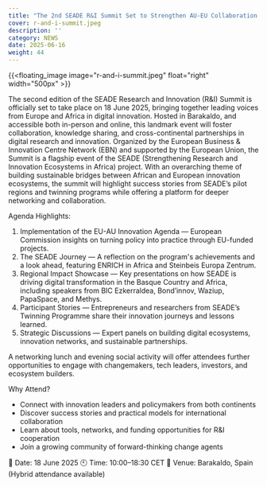 ```yaml
---
title: "The 2nd SEADE R&I Summit Set to Strengthen AU-EU Collaboration in Digital Innovation"
cover: r-and-i-summit.jpeg
description: ''
category: NEWS
date: 2025-06-16
weight: 44
---
```

{{<floating_image image="r-and-i-summit.jpeg" float="right" width="500px" >}}

The second edition of the SEADE Research and Innovation (R&I) Summit is officially set to take place on 18 June 2025, bringing together leading voices from Europe and Africa in digital innovation. Hosted in Barakaldo, and accessible both in-person and online, this landmark event will foster collaboration, knowledge sharing, and cross-continental partnerships in digital research and innovation.
Organized by the European Business & Innovation Centre Network (EBN) and supported by the European Union, the Summit is a flagship event of the SEADE (Strengthening Research and Innovation Ecosystems in Africa) project. With an overarching theme of building sustainable bridges between African and European innovation ecosystems, the summit will highlight success stories from SEADE’s pilot regions and twinning programs while offering a platform for deeper networking and collaboration.

Agenda Highlights:
1. Implementation of the EU-AU Innovation Agenda — European Commission insights on turning policy into practice through EU-funded projects.
2. The SEADE Journey — A reflection on the program's achievements and a look ahead, featuring ENRICH in Africa and Steinbeis Europa Zentrum.
3. Regional Impact Showcase — Key presentations on how SEADE is driving digital transformation in the Basque Country and Africa, including speakers from BIC Ezkerraldea, Bond’innov, Waziup, PapaSpace, and Methys.
4. Participant Stories — Entrepreneurs and researchers from SEADE’s Twinning Programme share their innovation journeys and lessons learned.
5. Strategic Discussions — Expert panels on building digital ecosystems, innovation networks, and sustainable partnerships.

A networking lunch and evening social activity will offer attendees further opportunities to engage with changemakers, tech leaders, investors, and ecosystem builders.

Why Attend?
- Connect with innovation leaders and policymakers from both continents
- Discover success stories and practical models for international collaboration
- Learn about tools, networks, and funding opportunities for R&I cooperation
- Join a growing community of forward-thinking change agents


📍 Date: 18 June 2025
🕙 Time: 10:00–18:30 CET
📍 Venue: Barakaldo, Spain (Hybrid attendance available)
